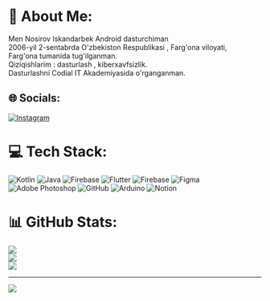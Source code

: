# 💫 About Me:
Men Nosirov Iskandarbek Android dasturchiman<br>2006-yil 2-sentabrda O'zbekiston Respublikasi , Farg'ona viloyati, <br>Farg'ona tumanida tug'ilganman.<br>Qiziqishlarim : dasturlash , kiberxavfsizlik.<br>Dasturlashni Codial IT Akademiyasida o'rganganman.<br>


## 🌐 Socials:
[![Instagram](https://img.shields.io/badge/Instagram-%23E4405F.svg?logo=Instagram&logoColor=white)](https://instagram.com/isco.coder) 

# 💻 Tech Stack:
![Kotlin](https://img.shields.io/badge/kotlin-%237F52FF.svg?style=for-the-badge&logo=kotlin&logoColor=white) ![Java](https://img.shields.io/badge/java-%23ED8B00.svg?style=for-the-badge&logo=openjdk&logoColor=white) ![Firebase](https://img.shields.io/badge/firebase-%23039BE5.svg?style=for-the-badge&logo=firebase) ![Flutter](https://img.shields.io/badge/Flutter-%2302569B.svg?style=for-the-badge&logo=Flutter&logoColor=white) ![Firebase](https://img.shields.io/badge/firebase-a08021?style=for-the-badge&logo=firebase&logoColor=ffcd34) ![Figma](https://img.shields.io/badge/figma-%23F24E1E.svg?style=for-the-badge&logo=figma&logoColor=white) ![Adobe Photoshop](https://img.shields.io/badge/adobe%20photoshop-%2331A8FF.svg?style=for-the-badge&logo=adobe%20photoshop&logoColor=white) ![GitHub](https://img.shields.io/badge/github-%23121011.svg?style=for-the-badge&logo=github&logoColor=white) ![Arduino](https://img.shields.io/badge/-Arduino-00979D?style=for-the-badge&logo=Arduino&logoColor=white) ![Notion](https://img.shields.io/badge/Notion-%23000000.svg?style=for-the-badge&logo=notion&logoColor=white)
# 📊 GitHub Stats:
![](https://github-readme-stats.vercel.app/api?username=iscohacker&theme=dark&hide_border=false&include_all_commits=false&count_private=false)<br/>
![](https://github-readme-streak-stats.herokuapp.com/?user=iscohacker&theme=dark&hide_border=false)<br/>
![](https://github-readme-stats.vercel.app/api/top-langs/?username=iscohacker&theme=dark&hide_border=false&include_all_commits=false&count_private=false&layout=compact)

---
[![](https://visitcount.itsvg.in/api?id=iscohacker&icon=0&color=0)](https://visitcount.itsvg.in)

<!-- Proudly created with GPRM ( https://gprm.itsvg.in ) -->

